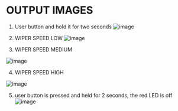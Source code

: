 # OUTPUT IMAGES
1. User button and hold it for two seconds
![image](https://user-images.githubusercontent.com/101013962/168433832-e86ed029-bcc9-4967-aabc-112745649c08.png)

2. WIPER SPEED LOW
![image](https://user-images.githubusercontent.com/101013962/168434780-f24be504-8aa6-4651-a399-866b235a5e3d.png)

3. WIPER SPEED MEDIUM

![image](https://user-images.githubusercontent.com/101013962/168435398-1bf8c4c0-57a5-4512-a40b-476d58ba0548.png)

4. WIPER SPEED HIGH


![image](https://user-images.githubusercontent.com/101013962/168435796-e14dcf5c-aede-4143-9d80-2cdf34e64d49.png)

5. user button is pressed and held for 2 seconds, the red LED is off
![image](https://user-images.githubusercontent.com/101013962/168436283-bbd9bfdd-a8de-4ddc-9823-ae2ecbfc20f2.png)

